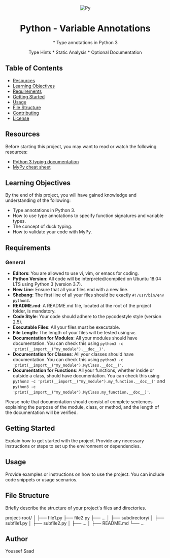 <div align="center">
  <img src="https://i.redd.it/y9y25tefi5401.png" alt="Py" >
  <h1>Python - Variable Annotations</h1>
  <p> * Type annotations in Python 3</p>
  <p>Type Hints * Static Analysis * Optional Documentation</p>
</div>

## Table of Contents

- [Resources](#resources)
- [Learning Objectives](#learning-objectives)
- [Requirements](#requirements)
- [Getting Started](#getting-started)
- [Usage](#usage)
- [File Structure](#file-structure)
- [Contributing](#contributing)
- [License](#license)

## Resources

Before starting this project, you may want to read or watch the following resources:

- [Python 3 typing documentation](https://docs.python.org/3/library/typing.html)
- [MyPy cheat sheet](https://mypy.readthedocs.io/en/stable/cheat_sheet.html)

## Learning Objectives

By the end of this project, you will have gained knowledge and understanding of the following:

- Type annotations in Python 3.
- How to use type annotations to specify function signatures and variable types.
- The concept of duck typing.
- How to validate your code with MyPy.

## Requirements

### General

- **Editors**: You are allowed to use vi, vim, or emacs for coding.
- **Python Version**: All code will be interpreted/compiled on Ubuntu 18.04 LTS using Python 3 (version 3.7).
- **New Line**: Ensure that all your files end with a new line.
- **Shebang**: The first line of all your files should be exactly `#!/usr/bin/env python3`.
- **README.md**: A README.md file, located at the root of the project folder, is mandatory.
- **Code Style**: Your code should adhere to the pycodestyle style (version 2.5).
- **Executable Files**: All your files must be executable.
- **File Length**: The length of your files will be tested using `wc`.
- **Documentation for Modules**: All your modules should have documentation. You can check this using `python3 -c 'print(__import__("my_module").__doc__)'`.
- **Documentation for Classes**: All your classes should have documentation. You can check this using `python3 -c 'print(__import__("my_module").MyClass.__doc__)'`.
- **Documentation for Functions**: All your functions, whether inside or outside a class, should have documentation. You can check this using `python3 -c 'print(__import__("my_module").my_function.__doc__)'` and `python3 -c 'print(__import__("my_module").MyClass.my_function.__doc__)'`.

Please note that documentation should consist of complete sentences explaining the purpose of the module, class, or method, and the length of the documentation will be verified.

## Getting Started

Explain how to get started with the project. Provide any necessary instructions or steps to set up the environment or dependencies.

## Usage

Provide examples or instructions on how to use the project. You can include code snippets or usage scenarios.

## File Structure

Briefly describe the structure of your project's files and directories.

project-root/
│
├── file1.py
├── file2.py
├── ...
│
├── subdirectory/
│   ├── subfile1.py
│   ├── subfile2.py
│   ├── ...
│
├── README.md
└── ...

## Author
Youssef Saad
